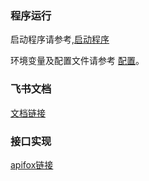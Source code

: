 ### 程序运行
启动程序请参考,[启动程序](docs/launch.md)

环境变量及配置文件请参考 [配置](docs/config.md)。

### 飞书文档
[文档链接](https://xx1ej21b4un.feishu.cn/wiki/QEJJwHzhYibgy1kIgFncOsUSnlg)

### 接口实现
[apifox链接](https://apifox.com/apidoc/shared-1b895ee0-2f88-4dd1-8a6a-7849f6bf578f)
